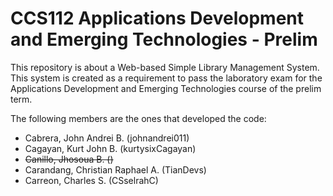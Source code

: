 # CCS112 Applications Development and Emerging Technologies - Prelim
This repository is about a Web-based Simple Library Management System. This system is created as a requirement to pass the laboratory exam for the Applications Development and Emerging Technologies course of the prelim term.

The following members are the ones that developed the code:
- Cabrera, John Andrei B.            (johnandrei011)
- Cagayan, Kurt John B.              (kurtysixCagayan)
- ~~Canillo, Jhosoua B.                ()~~
- Carandang, Christian Raphael A.    (TianDevs)
- Carreon, Charles S.                (CSselrahC)
